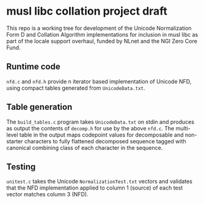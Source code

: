 # musl libc collation project draft

This repo is a working tree for development of the Unicode
Normalization Form D and Collation Algorithm implementations for
inclusion in musl libc as part of the locale support overhaul, funded
by NLnet and the NGI Zero Core Fund.


## Runtime code

`nfd.c` and `nfd.h` provide n iterator based implementation of Unicode
NFD, using compact tables generated from `UnicodeData.txt`.


## Table generation

The `build_tables.c` program takes `UnicodeData.txt` on stdin and
produces as output the contents of `decomp.h` for use by the above
`nfd.c`. The multi-level table in the output maps codepoint values for
decomposable and non-starter characters to fully flattened decomposed
sequence tagged with canonical combining class of each character in
the sequence.


## Testing

`unitest.c` takes the Unicode `NormalizationTest.txt` vectors and
validates that the NFD implementation applied to column 1 (source) of
each test vector matches column 3 (NFD).
